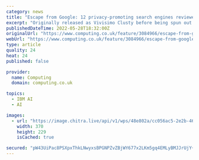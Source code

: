 ```yaml
---
category: news
title: "Escape from Google: 12 privacy-promoting search engines reviewed"
excerpt: "Originally released as Vivisimo Clusty before being spun out as Yippy, the company touts its use of IBM's Watson AI platform to cluster search results into meaningful categories. The company ..."
publishedDateTime: 2022-05-28T18:32:00Z
originalUrl: "https://www.computing.co.uk/feature/3084966/escape-from-google-12-privacy-search-engines-review/page/5"
webUrl: "https://www.computing.co.uk/feature/3084966/escape-from-google-12-privacy-search-engines-review/page/5"
type: article
quality: 24
heat: 24
published: false

provider:
  name: Computing
  domain: computing.co.uk

topics:
  - IBM AI
  - AI

images:
  - url: "https://image.chitra.live/api/v1/wps/48e802a/cc056ac5-2e2b-4673-afda-6230413d9e1b/1/Google-push-pages-370x229.jpg"
    width: 370
    height: 229
    isCached: true

secured: "pW43UiPac8PSXpxThkLNwyxsBPGNPZvZBjWY677x2LKm5gq4EMLyBMJJrUjY+5cl03AUVOwHRsoU5u5PTfd/ySc0RX2Qk0twFnahy9JTWV1C3umb+gxYoaSRF/HBF+6mbb6LgqyH8VwZFsDAgQ7CsoxnEZnZZYEnqgQQoBbJX6UGsGELpDOeR/E/pbE6hvzBlTHhTTaHcIX+vhngrh496cEsm78YJ+YQYSE40S6qVNhzpwolu36gEA1Ei9FFxvuqv9sDDcDsqO+6UPaKzcbQQVYiLESSa3EJMpQWlmjdORdjv1W3tydzkU+h0X3bAVXD34vi4FXEE3tzA5xLJvFSvnT9z23mwWrdIQonbI+eTHw=;0fqDOXz/ybeWmChouydMZg=="
---
```


